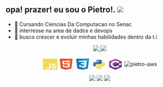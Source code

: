 ## <h2> opa! prazer! eu sou o Pietro!. <img src="https://github.com/abdoachhoubi/abdoachhoubi/blob/main/gifs/Hi.gif" width="30"></h2>
</h2>

- 🔭 Cursando Ciencias Da Computacao no Senac
- 🌱 interresse na area de dados e devops
- 🤔 busco crescer e evoluir minhas habilidades dentro da t.i

<div align="center">
  <a href="https://github.com/pietromaimone">
    <img height="180em" src="https://github-readme-stats.vercel.app/api/top-langs/?username=pietromaimone&layout=compact&langs_count=7&theme=dracula"/>
    <img height="180em" src="https://github-readme-stats.vercel.app/api?username=pietromaimone&show_icons=true&theme=dracula&include_all_commits=false&count_private=true"/>
  </a>
</div>
<div align="center">
  <div style="display: inline_block"><br>
  <img align="center" alt="pietro-Js" height="30" width="40" src="https://raw.githubusercontent.com/devicons/devicon/master/icons/javascript/javascript-plain.svg">
  <img align="center" alt="pietro-HTML" height="30" width="40" src="https://raw.githubusercontent.com/devicons/devicon/master/icons/html5/html5-original.svg">
  <img align="center" alt="pietro-CSS" height="30" width="40" src="https://raw.githubusercontent.com/devicons/devicon/master/icons/css3/css3-original.svg">
  <img align="center" alt="pietro-Python" height="30" width="40" src="https://raw.githubusercontent.com/devicons/devicon/master/icons/python/python-original.svg">
  <img align="center" alt="pietro-Csharp" height="30" width="40" src="https://raw.githubusercontent.com/devicons/devicon/master/icons/csharp/csharp-original.svg">
 <img align="center" alt="pietro-aws" height="30" width="40" src="https://cdn.jsdelivr.net/gh/devicons/devicon@latest/icons/amazonwebservices/amazonwebservices-original-wordmark.svg" />
</div>
  </div>

 
<div align="center">
<div> 

  <a href="https://instagram.com/pietro_my" target="_blank"><img src="https://img.shields.io/badge/-Instagram-%23E4405F?style=for-the-badge&logo=instagram&logoColor=white" target="_blank"></a>
  <a href = "mailto:pietromaimonedealmeida@gmail.com"><img src="https://img.shields.io/badge/-Gmail-%23333?style=for-the-badge&logo=gmail&logoColor=white" target="_blank"></a>
  <a href="https://www.linkedin.com/in/pietro-maimone-051774213" target="_blank"><img src="https://img.shields.io/badge/-LinkedIn-%230077B5?style=for-the-badge&logo=linkedin&logoColor=white" target="_blank"></a> 
  
</div>
</div>
